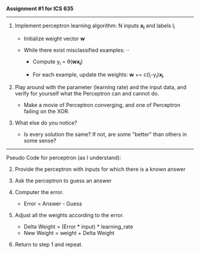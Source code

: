 **Assignment #1 for ICS 635**

- - -

1. Implement perceptron learning algorithm: N inputs **x<sub>i</sub>** and labels l<sub>i</sub>
   * Initialize weight vector **w**
   * While there exist misclassified examples: ⋅⋅

      * Compute y<sub>i</sub> = θ(**wx<sub>i</sub>**)      
 
      * For each example, update the weights: **w** += c(l<sub>i</sub>-y<sub>i</sub>)**x<sub>i</sub>**
   
1. Play around with the parameter (learning rate) and the input data, and verify for yourself what the Perceptron can and cannot do.

   * Make a movie of Perceptron converging, and one of Perceptron failing on the XOR.
 
1. What else do you notice?

   * Is every solution the same? If not, are some "better" than others in some sense?


- - -

Pseudo Code for perceptron (as I understand):

2. Provide the perceptron with inputs for which there is a known answer
2. Ask the perceptron to guess an answer
2. Computer the error.
    
    * Error = Answer - Guess

2. Adjust all the weights according to the error.

    * Delta Weight = (Error * input) * learning_rate
    * New Weight = weight  + Delta Weight
    
2. Return to step 1 and repeat.

